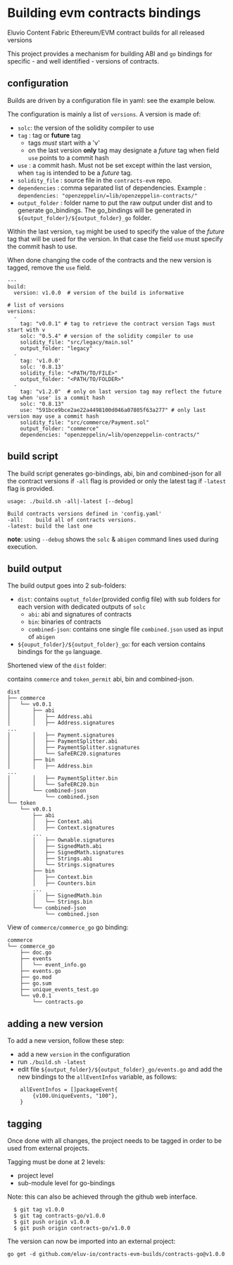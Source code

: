 # Building evm contracts bindings

Eluvio Content Fabric Ethereum/EVM contract builds for all released versions

This project provides a mechanism for building ABI and `go` bindings for specific - and well identified - versions
of contracts.

## configuration

Builds are driven by a configuration file in yaml: see the example below.

The configuration is mainly a list of `versions`. A version is made of:

* `solc`: the version of the solidity compiler to use
* `tag` : tag or **future** tag
    * tags *must* start with a 'v'
    * on the last version **only** tag may designate a _future_ tag when field `use` points to a commit hash
* `use` : a commit hash. Must not be set except within the last version, when `tag` is intended to be a _future_ tag.
* `solidity_file` : source file in the `contracts-evm` repo.
* `dependencies` : comma separated list of dependencies. Example : `dependencies: "openzeppelin/=lib/openzeppelin-contracts/"`
* `output_folder` : folder name to put the raw output under dist and to generate go_bindings. The go_bindings will be generated in `${output_folder}/${output_folder}_go` folder.

Within the last version, `tag` might be used to specify the value of the _future_ tag that will be used for the version.
In that case the field `use` must specify the commit hash to use.

When done changing the code of the contracts and the new version is tagged, remove the `use` field.

```
---
build:
  version: v1.0.0  # version of the build is informative

# list of versions
versions:
  -
    tag: "v0.0.1" # tag to retrieve the contract version Tags must start with v
    solc: "0.5.4" # version of the solidity compiler to use
    solidity_file: "src/legacy/main.sol"
    output_folder: "legacy"
  -
    tag: 'v1.0.0'
    solc: '0.8.13'
    solidity_file: "<PATH/TO/FILE>"
    output_folder: "<PATH/TO/FOLDER>"
  -
    tag: "v1.2.0"  # only on last version tag may reflect the future tag when 'use' is a commit hash 
    solc: "0.8.13"
    use: "591bce9bce2ae22a4498100d046a07805f63a277" # only last version may use a commit hash
    solidity_file: "src/commerce/Payment.sol"
    output_folder: "commerce"
    dependencies: "openzeppelin/=lib/openzeppelin-contracts/"
```

## build script

The build script generates go-bindings, abi, bin and combined-json for all the contract versions if `-all` flag is provided or only the latest tag if `-latest` flag is provided.

```
usage: ./build.sh -all|-latest [--debug]

Build contracts versions defined in 'config.yaml'
-all:    build all of contracts versions.
-latest: build the last one
```

**note**: using `--debug` shows the `solc` & `abigen` command lines used during execution.

## build output

The build output goes into 2 sub-folders:

* `dist`: contains `ouptut_folder`(provided config file) with sub folders for each version with dedicated outputs of `solc`
    * `abi`: abi and signatures of contracts
    * `bin`: binaries of contracts
    * `combined-json`: contains one single file `combined.json` used as input of `abigen`
* `${ouput_folder}/${output_folder}_go`: for each version contains bindings for the `go` language.

Shortened view of the `dist` folder:

contains `commerce` and `token_permit` abi, bin and combined-json.
```
dist
├── commerce
│   └── v0.0.1
│       ├── abi
│       │   ├── Address.abi
│       │   ├── Address.signatures
...
│       │   ├── Payment.signatures
│       │   ├── PaymentSplitter.abi
│       │   ├── PaymentSplitter.signatures
│       │   └── SafeERC20.signatures
│       ├── bin
│       │   ├── Address.bin
...
│       │   ├── PaymentSplitter.bin
│       │   └── SafeERC20.bin
│       └── combined-json
│           └── combined.json
└── token
    └── v0.0.1
        ├── abi
        │   ├── Context.abi
        │   ├── Context.signatures
        ...
        │   ├── Ownable.signatures
        │   ├── SignedMath.abi
        │   ├── SignedMath.signatures
        │   ├── Strings.abi
        │   └── Strings.signatures
        ├── bin
        │   ├── Context.bin
        │   ├── Counters.bin
        ...
        │   ├── SignedMath.bin
        │   └── Strings.bin
        └── combined-json
            └── combined.json

```



View of `commerce/commerce_go` go binding:

```
commerce
└── commerce_go
    ├── doc.go
    ├── events
    │   └── event_info.go
    ├── events.go
    ├── go.mod
    ├── go.sum
    ├── unique_events_test.go
    └── v0.0.1
        └── contracts.go

```

## adding a new version

To add a new version, follow these step:

* add a new `version` in the configuration
* run `./build.sh -latest`
* edit file `${output_folder}/${output_folder}_go/events.go` and add the new bindings to the `allEventInfos` variable, as follows:

```
	allEventInfos = []packageEvent{
		{v100.UniqueEvents, "100"},
	}
```

## tagging

Once done with all changes, the project needs to be tagged in order to be used from external projects.

Tagging must be done at 2 levels:

* project level
* sub-module level for go-bindings

Note: this can also be achieved through the github web interface.

```
  $ git tag v1.0.0
  $ git tag contracts-go/v1.0.0
  $ git push origin v1.0.0
  $ git push origin contracts-go/v1.0.0
```

The version can now be imported into an external project:

```
go get -d github.com/eluv-io/contracts-evm-builds/contracts-go@v1.0.0
```
